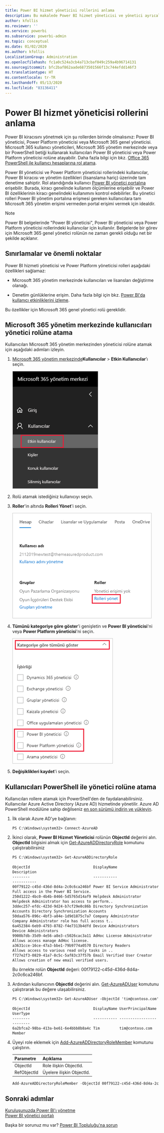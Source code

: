 ```yaml
---
title: Power BI hizmet yöneticisi rollerini anlama
description: Bu makalede Power BI hizmet yöneticisi ve yönetici ayrıcalıkları sağlayan belirli roller açıklanır.
author: kfollis
ms.reviewer: ''
ms.service: powerbi
ms.subservice: powerbi-admin
ms.topic: conceptual
ms.date: 01/02/2020
ms.author: kfollis
LocalizationGroup: Administration
ms.openlocfilehash: fc1a0c524a3cb4a713cbaf049c259a4b96714131
ms.sourcegitcommit: bfc2baf862aade6873501566f13c744efdd146f3
ms.translationtype: HT
ms.contentlocale: tr-TR
ms.lasthandoff: 05/13/2020
ms.locfileid: "83136411"
---
```

# <a name="understanding-power-bi-service-administrator-roles"></a>Power BI hizmet yöneticisi rollerini anlama

Power BI kiracısını yönetmek için şu rollerden birinde olmalısınız: Power BI yöneticisi, Power Platform yöneticisi veya Microsoft 365 genel yöneticisi. Microsoft 365 kullanıcı yöneticileri, Microsoft 365 yönetim merkezinde veya bir PowerShell betiği kullanarak kullanıcıları Power BI yöneticisi veya Power Platform yöneticisi rolüne atayabilir. Daha fazla bilgi için bkz. [Office 365 PowerShell ile kullanıcı hesaplarına rol atama](/office365/enterprise/powershell/assign-roles-to-user-accounts-with-office-365-powershell).

Power BI yöneticisi ve Power Platform yöneticisi rollerindeki kullanıcılar, Power BI kiracısı ve yönetim özellikleri (lisanslama hariç) üzerinde tam denetime sahiptir. Rol atandığında kullanıcı [Power BI yönetici portalına](service-admin-portal.md) erişebilir. Burada, kiracı genelinde kullanım ölçümlerine erişebilir ve Power BI özelliklerinin kiracı genelindeki kullanımını kontrol edebilirler. Bu yönetici rolleri Power BI yönetim portalına erişmesi gereken kullanıcılara tam Microsoft 365 yönetim erişimi vermeden portal erişimi vermek için idealdir.

> [!NOTE]
> Power BI belgelerinde "Power BI yöneticisi", Power BI yöneticisi veya Power Platform yöneticisi rollerindeki kullanıcılar için kullanılır. Belgelerde bir görev için Microsoft 365 genel yönetici rolünün ne zaman gerekli olduğu net bir şekilde açıklanır.

## <a name="limitations-and-considerations"></a>Sınırlamalar ve önemli noktalar

Power BI hizmeti yöneticisi ve Power Platform yöneticisi rolleri aşağıdaki özellikleri sağlamaz:

* Microsoft 365 yönetim merkezinde kullanıcıları ve lisansları değiştirme olanağı.

* Denetim günlüklerine erişim. Daha fazla bilgi için bkz. [Power BI'da kullanıcı etkinliklerini izleme](service-admin-auditing.md).

Bu özellikler için Microsoft 365 genel yönetici rolü gereklidir.

## <a name="assign-users-to-an-admin-role-in-the-microsoft-365-admin-center"></a>Microsoft 365 yönetim merkezinde kullanıcıları yönetici rolüne atama

Kullanıcıları Microsoft 365 yönetim merkezinden yöneticisi rolüne atamak için aşağıdaki adımları izleyin.

1. [Microsoft 365 yönetim merkezinde](https://portal.office.com/adminportal/home#/homepage)**Kullanıcılar** > **Etkin Kullanıcılar**’ı seçin.

    ![Microsoft 365 yönetim merkezi](media/service-admin-role/powerbi-admin-users.png)

1. Rolü atamak istediğiniz kullanıcıyı seçin.

1. **Roller**'in altında **Rolleri Yönet**'i seçin.

    ![Rolleri yönet](media/service-admin-role/powerbi-admin-edit-roles.png)

1. **Tümünü kategoriye göre göster**'i genişletin ve **Power BI yöneticisi**'ni veya **Power Platform yöneticisi**'ni seçin.

    ![Yönetici rolünü seçme](media/service-admin-role/powerbi-admin-role.png)

1. **Değişiklikleri kaydet**'i seçin.

## <a name="assign-users-to-the-admin-role-with-powershell"></a>Kullanıcıları PowerShell ile yönetici rolüne atama

Kullanıcıları rollere atamak için PowerShell'den de faydalanabilirsiniz. Kullanıcılar Azure Active Directory (Azure AD) hizmetinde yönetilir. Azure AD PowerShell modülüne sahip değilseniz [en son sürümü indirin ve yükleyin](https://www.powershellgallery.com/packages/AzureAD/).

1. İlk olarak Azure AD'ye bağlanın:
   ```
   PS C:\Windows\system32> Connect-AzureAD
   ```

1. İkinci olarak, **Power BI Hizmet Yöneticisi** rolünün **ObjectId** değerini alın. **ObjectId** bilgisini almak için [Get-AzureADDirectoryRole](/powershell/module/azuread/get-azureaddirectoryrole) komutunu çalıştırabilirsiniz

    ```
    PS C:\Windows\system32> Get-AzureADDirectoryRole

    ObjectId                             DisplayName                        Description
    --------                             -----------                        -----------
    00f79122-c45d-436d-8d4a-2c0c6ca246bf Power BI Service Administrator     Full access in the Power BI Service.
    250d1222-4bc0-4b4b-8466-5d5765d14af9 Helpdesk Administrator             Helpdesk Administrator has access to perform..
    3ddec257-efdc-423d-9d24-b7cf29e0c86b Directory Synchronization Accounts Directory Synchronization Accounts
    50daa576-896c-4bf3-a84e-1d9d1875c7a7 Company Administrator              Company Administrator role has full access t..
    6a452384-6eb9-4793-8782-f4e7313b4dfd Device Administrators              Device Administrators
    9900b7db-35d9-4e56-a8e3-c5026cac3a11 AdHoc License Administrator        Allows access manage AdHoc license.
    a3631cce-16ce-47a3-bbe1-79b9774a0570 Directory Readers                  Allows access to various read only tasks in ..
    f727e2f3-0829-41a7-8c5c-5af83c37f57b Email Verified User Creator        Allows creation of new email verified users.
    ```

    Bu örnekte rolün **ObjectId** değeri: 00f79122-c45d-436d-8d4a-2c0c6ca246bf.

1. Ardından kullanıcının **ObjectId** değerini alın. [Get-AzureADUser](/powershell/module/azuread/get-azureaduser) komutunu çalıştırarak bu değere ulaşabilirsiniz.

    ```
    PS C:\Windows\system32> Get-AzureADUser -ObjectId 'tim@contoso.com'

    ObjectId                             DisplayName UserPrincipalName      UserType
    --------                             ----------- -----------------      --------
    6a2bfca2-98ba-413a-be61-6e4bbb8b8a4c Tim         tim@contoso.com        Member
    ```

1. Üyeyi role eklemek için [Add-AzureADDirectoryRoleMember](/powershell/module/azuread/add-azureaddirectoryrolemember) komutunu çalıştırın.

    | Parametre | Açıklama |
    | --- | --- |
    | ObjectId |Role ilişkin ObjectId. |
    | RefObjectId |Üyelere ilişkin ObjectId. |

    ```powershell
    Add-AzureADDirectoryRoleMember -ObjectId 00f79122-c45d-436d-8d4a-2c0c6ca246bf -RefObjectId 6a2bfca2-98ba-413a-be61-6e4bbb8b8a4c
    ```

## <a name="next-steps"></a>Sonraki adımlar

[Kuruluşunuzda Power BI'ı yönetme](service-admin-administering-power-bi-in-your-organization.md)  
[Power BI yönetici portalı](service-admin-portal.md)  

Başka bir sorunuz mu var? [Power BI Topluluğu'na sorun](https://community.powerbi.com/)
